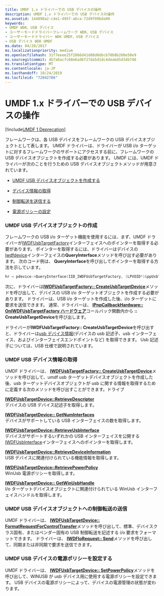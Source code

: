 ```yaml
---
title: UMDF 1.x ドライバーでの USB デバイスの操作
description: UMDF 1.x ドライバーでの USB デバイスの操作
ms.assetid: 144898a2-c4e1-495f-a6ca-72d9f09bda90
keywords:
- UMDF WDK、USB デバイス
- ユーザーモードドライバーフレームワーク WDK、USB デバイス
- ユーザーモードドライバー WDK UMDF、USB デバイス
- USB デバイス WDK UMDF
ms.date: 04/20/2017
ms.localizationpriority: medium
ms.openlocfilehash: 31f7eeee25f2866d41d88d0dbcb78b8b260e50e9
ms.sourcegitcommit: 4b7a6ac7c68e6ad6f27da5d1dc4deabd5d34b748
ms.translationtype: MT
ms.contentlocale: ja-JP
ms.lasthandoff: 10/24/2019
ms.locfileid: "72842786"
---
```

# <a name="working-with-usb-devices-in-umdf-1x-drivers"></a>UMDF 1.x ドライバーでの USB デバイスの操作


[!include[UMDF 1 Deprecation](../umdf-1-deprecation.md)]

フレームワークは、各 USB デバイスをフレームワークの USB デバイスオブジェクトとして表します。 UMDF ドライバーは、ドライバーが USB i/o ターゲットに対するフレームワークのサポートにアクセスする前に、フレームワークの USB デバイスオブジェクトを作成する必要があります。 UMDF には、UMDF ドライバーが次のことを行うための USB デバイスオブジェクトメソッドが用意されています。

-   [UMDF USB デバイスオブジェクトを作成する](#creating-a-umdf-usb-device-object)

-   [デバイス情報の取得](#obtaining-umdf-usb-device-information)

-   [制御転送を送信する](#send-a-control-transfer-to-a-umdf-usb-device-object)

-   [電源ポリシーの設定](#set-power-policy-for-a-umdf-usb-device-object)

### <a name="creating-a-umdf-usb-device-object"></a>UMDF USB デバイスオブジェクトの作成

フレームワークの USB i/o ターゲット機能を使用するには、まず、UMDF ドライバーが[IWDFUsbTargetFactory](https://docs.microsoft.com/windows-hardware/drivers/ddi/wudfusb/nn-wudfusb-iwdfusbtargetfactory)インターフェイスへのポインターを取得する必要があります。 ポインターを取得するには、ドライバーはデバイスの[Iwdfdevice](https://docs.microsoft.com/windows-hardware/drivers/ddi/wudfddi/nn-wudfddi-iwdfdevice)インターフェイスの**QueryInterface**メソッドを呼び出す必要があります。 次のコード例は、 **QueryInterface**を呼び出してポインターを取得する方法を示しています。

```cpp
hr = pdevice->QueryInterface(IID_IWDFUsbTargetFactory, (LPVOID*)&ppUsbTargetFactory);
```

次に、ドライバーは[**IWDFUsbTargetFactory:: CreateUsbTargetDevice**](https://docs.microsoft.com/windows-hardware/drivers/ddi/wudfusb/nf-wudfusb-iwdfusbtargetfactory-createusbtargetdevice)メソッドを呼び出して、デバイスの USB i/o ターゲットオブジェクトを作成する必要があります。 ドライバーは、USB i/o ターゲットを作成した後、i/o ターゲットに要求を送信できます。 通常、ドライバーは、 [**IPnpCallbackHardware:: OnIWDFUsbTargetFactory ハードウェア**](https://docs.microsoft.com/windows-hardware/drivers/ddi/wudfddi/nf-wudfddi-ipnpcallbackhardware-onpreparehardware)コールバック関数内から **:: CreateUsbTargetDevice**を呼び出します。

ドライバーが**IWDFUsbTargetFactory:: CreateUsbTargetDevice**を呼び出すと、ドライバーは[usb デバイス情報](https://docs.microsoft.com/windows-hardware/drivers/wdf/working-with-usb-devices-in-umdf-1-x-drivers#obtaining-umdf-usb-device-information)(デバイスの usb 記述子、usb インターフェイス、およびインターフェイスエンドポイントなど) を取得できます。 Usb 記述子については、USB 仕様で説明されています。

### <a name="obtaining-umdf-usb-device-information"></a>UMDF USB デバイス情報の取得

UMDF ドライバーは、 [**IWDFUsbTargetFactory:: CreateUsbTargetDevice**](https://docs.microsoft.com/windows-hardware/drivers/ddi/wudfusb/nf-wudfusb-iwdfusbtargetfactory-createusbtargetdevice)メソッドを呼び出して、umdf usb ターゲットデバイスオブジェクトを作成した後、usb ターゲットデバイスオブジェクトが usb に関する情報を取得するために定義する次のメソッドを呼び出すことができます。ドライブ

<a href="" id="iwdfusbtargetdevice--retrievedescriptor"></a>[**IWDFUsbTargetDevice::RetrieveDescriptor**](https://docs.microsoft.com/windows-hardware/drivers/ddi/wudfusb/nf-wudfusb-iwdfusbtargetdevice-retrievedescriptor)  
デバイスの USB デバイス記述子を取得します。

<a href="" id="iwdfusbtargetdevice--getnuminterfaces"></a>[**IWDFUsbTargetDevice:: GetNumInterfaces**](https://docs.microsoft.com/windows-hardware/drivers/ddi/wudfusb/nf-wudfusb-iwdfusbtargetdevice-getnuminterfaces)  
デバイスがサポートしている USB インターフェイスの数を取得します。

<a href="" id="iwdfusbtargetdevice--retrieveusbinterface"></a>[**IWDFUsbTargetDevice::RetrieveUsbInterface**](https://docs.microsoft.com/windows-hardware/drivers/ddi/wudfusb/nf-wudfusb-iwdfusbtargetdevice-retrieveusbinterface)  
デバイスがサポートするいずれかの USB インターフェイスを公開する[IWDFUsbInterface](https://docs.microsoft.com/windows-hardware/drivers/ddi/wudfusb/nn-wudfusb-iwdfusbinterface)インターフェイスへのポインターを取得します。

<a href="" id="iwdfusbtargetdevice--retrievedeviceinformation"></a>[**IWDFUsbTargetDevice::RetrieveDeviceInformation**](https://docs.microsoft.com/windows-hardware/drivers/ddi/wudfusb/nf-wudfusb-iwdfusbtargetdevice-retrievedeviceinformation)  
USB デバイスに関連付けられている機能情報を取得します。

<a href="" id="iwdfusbtargetdevice--retrievepowerpolicy"></a>[**IWDFUsbTargetDevice::RetrievePowerPolicy**](https://docs.microsoft.com/windows-hardware/drivers/ddi/wudfusb/nf-wudfusb-iwdfusbtargetdevice-retrievepowerpolicy)  
WinUsb 電源ポリシーを取得します。

<a href="" id="iwdfusbtargetdevice--getwinusbhandle"></a>[**IWDFUsbTargetDevice:: GetWinUsbHandle**](https://docs.microsoft.com/windows-hardware/drivers/ddi/wudfusb/nf-wudfusb-iwdfusbtargetdevice-getwinusbhandle)  
I/o ターゲットデバイスオブジェクトに関連付けられている WinUsb インターフェイスハンドルを取得します。

### <a href="" id="send-a-control-transfer-to-a-umdf-usb-device-object"></a>UMDF USB デバイスオブジェクトへの制御転送の送信

UMDF ドライバーは、 [**IWDFUsbTargetDevice:: FormatRequestForControlTransfer**](https://docs.microsoft.com/windows-hardware/drivers/ddi/wudfusb/nf-wudfusb-iwdfusbtargetdevice-formatrequestforcontroltransfer)メソッドを呼び出して、標準、デバイスクラス固有、またはベンダー固有の USB 制御転送を記述する i/o 要求をフォーマットできます。 ドライバーは、 [**IWDFIoRequest:: Send**](https://docs.microsoft.com/windows-hardware/drivers/ddi/wudfddi/nf-wudfddi-iwdfiorequest-send)メソッドを呼び出して、同期または非同期で要求を送信できます。

### <a href="" id="set-power-policy-for-a-umdf-usb-device-object"></a>UMDF USB デバイスの電源ポリシーを設定する

UMDF ドライバーは、 [**IWDFUsbTargetDevice:: SetPowerPolicy**](https://docs.microsoft.com/windows-hardware/drivers/ddi/wudfusb/nf-wudfusb-iwdfusbtargetdevice-setpowerpolicy)メソッドを呼び出して、WINUSB が usb デバイス用に使用する電源ポリシーを設定できます。 USB デバイスの電源ポリシーによって、デバイスの電源管理の状態が変わります。

 

 





